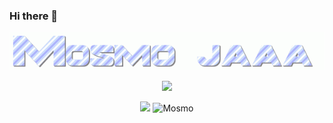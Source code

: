 ### Hi there 👋
<p align="center">
  <img alig src="https://github.com/mos-wannit/mos-wannit/blob/master/mosmo-jaa.gif" />
</p>
<p align="center">
<img height="150px" src="https://lanyard-profile-readme.vercel.app/api/307207094828924938" />
</p>
<p align="center">
   <img height="150px" src="https://github-readme-stats.vercel.app/api?username=mosmo1212312121&show_icons=true&count_private=true&theme=dracula" />&nbsp;<img height="150px" src="https://github-readme-stats.vercel.app/api/top-langs/?username=mosmo1212312121&layout=compact&count_private=true&theme=dracula" alt="Mosmo" />
</p>
<!--
**mos-wannit/mos-wannit** is a ✨ _special_ ✨ repository because its `README.md` (this file) appears on your GitHub profile.

Here are some ideas to get you started:

- 🔭 I’m currently working on ...
- 🌱 I’m currently learning ...
- 👯 I’m looking to collaborate on ...
- 🤔 I’m looking for help with ...
- 💬 Ask me about ...
- 📫 How to reach me: ...
- 😄 Pronouns: ...
- ⚡ Fun fact: ...
-->
